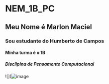 # NEM_1B_PC
## Meu Nome é Marlon Maciel
### Sou estudante do Humberto de Campos 
#### Minha turma é o 1B
##### Disclipina de Pensamento Computacional 
![](![image](https://user-images.githubusercontent.com/111440553/191739277-c046063c-b780-4771-bdc7-6b3d8c98469f.png)

